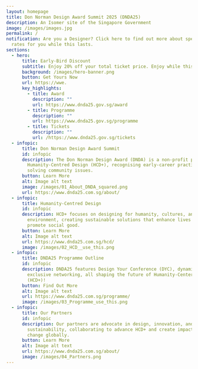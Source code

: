 ```yaml
---
layout: homepage
title: Don Norman Design Award Summit 2025 (DNDA25)
description: An Isomer site of the Singapore Government
image: /images/images.jpg
permalink: /
notification: Are you a Designer? Click here to find out more about special
  rates for you while this lasts.
sections:
  - hero:
      title: Early-Bird Discount
      subtitle: Enjoy 20% off your total ticket price. Enjoy while this lasts!
      background: /images/hero-banner.png
      button: Get Yours Now
      url: https://wwe.
      key_highlights:
        - title: Award
          description: ""
          url: https://www.dnda25.gov.sg/award
        - title: Programme
          description: ""
          url: https://www.dnda25.gov.sg/programme
        - title: Tickets
          description: ""
          url: /https://www.dnda25.gov.sg/tickets
  - infopic:
      title: Don Norman Design Award Summit
      id: infopic
      description: The Don Norman Design Award (DNDA) is a non-profit promoting
        Humanity-Centred Design (HCD+), recognising early-career practitioners
        solving community issues.
      button: Learn More
      alt: Image alt text
      image: /images/01_About_DNDA_squared.png
      url: https://www.dnda25.com.sg/about/
  - infopic:
      title: Humanity-Centred Design
      id: infopic
      description: HCD+ focuses on designing for humanity, cultures, and the
        environment, creating sustainable solutions that enhance lives and
        promote social good.
      button: Learn More
      alt: Image alt text
      url: https://www.dnda25.com.sg/hcd/
      image: /images/02_HCD__use_this.png
  - infopic:
      title: DNDA25 Programme Outline
      id: infopic
      description: DNDA25 features Design Your Conference (DYC), dynamic panels, and
        exclusive networking, all shaping the future of Humanity-Centered Design
        (HCD+)!
      button: Find Out More
      alt: Image alt text
      url: https://www.dnda25.com.sg/programme/
      image: /images/03_Programme_use_this.png
  - infopic:
      title: Our Partners
      id: infopic
      description: Our partners are advocate in design, innovation, and
        sustainability, collaborating to advance HCD+ and create impactful
        change globally.
      button: Learn More
      alt: Image alt text
      url: https://www.dnda25.com.sg/about/
      image: /images/04_Partners.png
---
```

